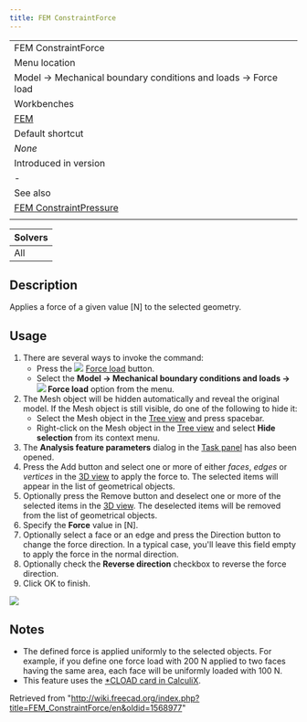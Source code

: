 ```yaml
---
title: FEM ConstraintForce
---
```


|                                                                            |
| -------------------------------------------------------------------------- |
| FEM ConstraintForce                                                        |
| Menu location                                                              |
| Model → Mechanical boundary conditions and loads → Force load              |
| Workbenches                                                                |
| [FEM](/FEM_Workbench "FEM Workbench")                                      |
| Default shortcut                                                           |
| _None_                                                                     |
| Introduced in version                                                      |
| -                                                                          |
| See also                                                                   |
| [FEM ConstraintPressure](/FEM_ConstraintPressure "FEM ConstraintPressure") |
|                                                                            |

| Solvers |
| ------- |
| All     |

## Description

Applies a force of a given value [N] to the selected geometry.

## Usage

1. There are several ways to invoke the command:
   - Press the ![](/images/FEM_ConstraintForce.svg) [Force load](/FEM_ConstraintForce "FEM ConstraintForce") button.
   - Select the **Model → Mechanical boundary conditions and loads → ![](/images/FEM_ConstraintForce.svg) Force load** option from the menu.
2. The Mesh object will be hidden automatically and reveal the original model. If the Mesh object is still visible, do one of the following to hide it:
   - Select the Mesh object in the [Tree view](/Tree_view "Tree view") and press spacebar.
   - Right-click on the Mesh object in the [Tree view](/Tree_view "Tree view") and select **Hide selection** from its context menu.
3. The **Analysis feature parameters** dialog in the [Task panel](/Task_panel "Task panel") has also been opened.
4. Press the Add button and select one or more of either _faces_, _edges_ or _vertices_ in the [3D view](/3D_view "3D view") to apply the force to. The selected items will appear in the list of geometrical objects.
5. Optionally press the Remove button and deselect one or more of the selected items in the [3D view](/3D_view "3D view"). The deselected items will be removed from the list of geometrical objects.
6. Specify the **Force** value in [N].
7. Optionally select a face or an edge and press the Direction button to change the force direction. In a typical case, you'll leave this field empty to apply the force in the normal direction.
8. Optionally check the **Reverse direction** checkbox to reverse the force direction.
9. Click OK to finish.

![](/images/FEM_ConstraintForce_example.JPG)

## Notes

- The defined force is applied uniformly to the selected objects. For example, if you define one force load with 200 N applied to two faces having the same area, each face will be uniformly loaded with 100 N.
- This feature uses the [\*CLOAD card in CalculiX](https://web.mit.edu/calculix_v2.7/CalculiX/ccx_2.7/doc/ccx/node172.html).

Retrieved from "<http://wiki.freecad.org/index.php?title=FEM_ConstraintForce/en&oldid=1568977>"
